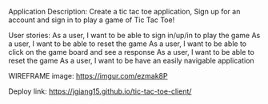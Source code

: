 Application Description:
Create a tic tac toe application, Sign up for an account and sign in to play a game of Tic Tac Toe! 

User stories:
As a user, I want to be able to sign in/up/in to play the game
As a user, I want to be able to reset the game
As a user, I want to be able to click on the game board and see a response
As a user, I want to be able to reset the game
As a user, I want to be have an easily navigable application

WIREFRAME image: https://imgur.com/ezmak8P 

Deploy link: https://jgiang15.github.io/tic-tac-toe-client/
